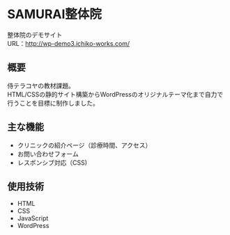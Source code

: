 # SAMURAI整体院

整体院のデモサイト<br>
URL：http://wp-demo3.ichiko-works.com/

## 概要
侍テラコヤの教材課題。<br>
HTML/CSSの静的サイト構築からWordPressのオリジナルテーマ化まで自力で行うことを目標に制作しました。

## 主な機能
- クリニックの紹介ページ（診療時間、アクセス）
- お問い合わせフォーム
- レスポンシブ対応（CSS)

## 使用技術
- HTML
- CSS
- JavaScript
- WordPress
